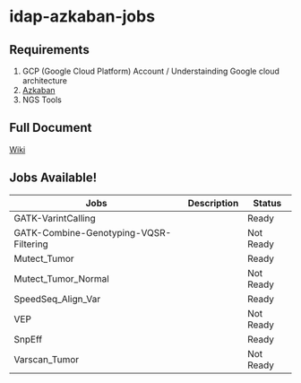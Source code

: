 # idap-azkaban-jobs


## Requirements  
1. GCP (Google Cloud Platform) Account / Understainding Google cloud  architecture 
2. [Azkaban](http://azkaban.github.io/azkaban/docs/latest/) 
3. NGS Tools


## Full Document 
[Wiki](https://github.com/si-medbif/idap-azkaban-jobs/wiki/)


## Jobs Available!
| Jobs | Description | Status |
| ------ | ------ | ------ |
| GATK-VarintCalling|  | Ready
| GATK-Combine-Genotyping-VQSR-Filtering|  | Not Ready
| Mutect_Tumor |  | Ready
| Mutect_Tumor_Normal |  | Not Ready
| SpeedSeq_Align_Var |  | Ready
| VEP |  | Not Ready
| SnpEff |  | Ready
| Varscan_Tumor |  | Not Ready

